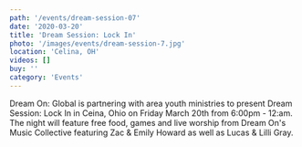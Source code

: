 ```yaml
---
path: '/events/dream-session-07'
date: '2020-03-20'
title: 'Dream Session: Lock In'
photo: '/images/events/dream-session-7.jpg'
location: 'Celina, OH'
videos: []
buy: ''
category: 'Events'
---
```


Dream On: Global is partnering with area youth ministries to present Dream Session: Lock In in Ceina, Ohio on Friday March 20th from 6:00pm - 12:am. The night will feature free food, games and live worship from Dream On's Music Collective featuring Zac & Emily Howard as well as Lucas & Lilli Gray.
